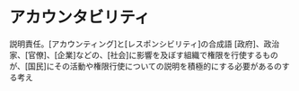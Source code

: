 # アカウンタビリティ
 説明責任。[アカウンティング]と[レスポンシビリティ]の合成語
 [政府]、政治家、[官僚]、[企業]などの、[社会]に影響を及ぼす組織で権限を行使するものが、[国民]にその活動や権限行使についての説明を積極的にする必要があるのする考え

